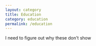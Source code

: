 ```yaml
---
layout: category
title: Education
category: education
permalink: /education
---
```


I need to figure out why these don't show